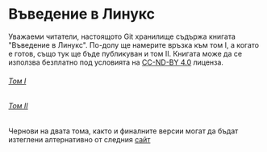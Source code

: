 # Въведение в Линукс

Уважаеми читатели, настоящото Git хранилище съдържа книгата "Въведение в Линукс". По-долу ще намерите връзка към том I, а когато е готов, също тук ще бъде публикуван и том II. Книгата може да се използва безплатно под условията на [CC-ND-BY 4.0](https://creativecommons.org/licenses/by-nd/4.0/) лиценза.

###### [Том I](https://github.com/lalev-angelin/linuxbook/)
###### [Том II](https://github.com/lalev-angelin/linuxbook/)

Чернови на двата тома, както и финалните версии могат да бъдат изтеглени алтернативно от следния [сайт](https://angelinlalev.blogspot.com)
